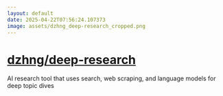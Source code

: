 ```yaml
---
layout: default
date: 2025-04-22T07:56:24.107373
image: assets/dzhng_deep-research_cropped.png
---
```


# [dzhng/deep-research](https://github.com/dzhng/deep-research)

AI research tool that uses search, web scraping, and language models for deep topic dives
